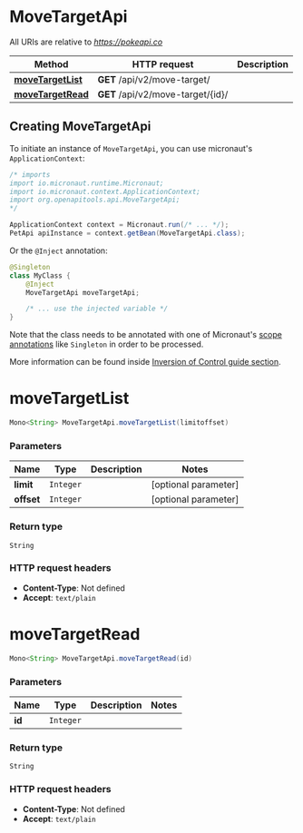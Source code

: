 # MoveTargetApi

All URIs are relative to *https://pokeapi.co*

| Method | HTTP request | Description |
|------------- | ------------- | -------------|
| [**moveTargetList**](MoveTargetApi.md#moveTargetList) | **GET** /api/v2/move-target/ |  |
| [**moveTargetRead**](MoveTargetApi.md#moveTargetRead) | **GET** /api/v2/move-target/{id}/ |  |


## Creating MoveTargetApi

To initiate an instance of `MoveTargetApi`, you can use micronaut's `ApplicationContext`:
```java
/* imports
import io.micronaut.runtime.Micronaut;
import io.micronaut.context.ApplicationContext;
import org.openapitools.api.MoveTargetApi;
*/

ApplicationContext context = Micronaut.run(/* ... */);
PetApi apiInstance = context.getBean(MoveTargetApi.class);
```

Or the `@Inject` annotation:
```java
@Singleton
class MyClass {
    @Inject
    MoveTargetApi moveTargetApi;

    /* ... use the injected variable */
}
```
Note that the class needs to be annotated with one of Micronaut's [scope annotations](https://docs.micronaut.io/latest/guide/#scopes) like `Singleton` in order to be processed.

More information can be found inside [Inversion of Control guide section](https://docs.micronaut.io/latest/guide/#ioc).

<a id="moveTargetList"></a>
# **moveTargetList**
```java
Mono<String> MoveTargetApi.moveTargetList(limitoffset)
```



### Parameters
| Name | Type | Description  | Notes |
|------------- | ------------- | ------------- | -------------|
| **limit** | `Integer`|  | [optional parameter] |
| **offset** | `Integer`|  | [optional parameter] |


### Return type
`String`



### HTTP request headers
 - **Content-Type**: Not defined
 - **Accept**: `text/plain`

<a id="moveTargetRead"></a>
# **moveTargetRead**
```java
Mono<String> MoveTargetApi.moveTargetRead(id)
```



### Parameters
| Name | Type | Description  | Notes |
|------------- | ------------- | ------------- | -------------|
| **id** | `Integer`|  | |


### Return type
`String`



### HTTP request headers
 - **Content-Type**: Not defined
 - **Accept**: `text/plain`

